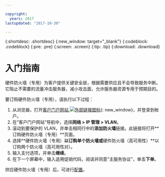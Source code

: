 ```yaml
---

copyright:
  years: 2017
lastupdated: "2017-10-30"

---
```


{:shortdesc: .shortdesc}
{:new_window: target="_blank"}
{:codeblock: .codeblock}
{:pre: .pre}
{:screen: .screen}
{:tip: .tip}
{:download: .download}

# 入门指南
硬件防火墙（专用）为客户提供关键安全层，根据需要供应且不会导致服务中断。它阻止不需要的流量冲击服务器，减小攻击面，允许服务器资源专用于预期目的。  

要订购硬件防火墙（专用），请执行以下过程：

1. 从浏览器，打开[客户门户网站 ![外部链接图标](../../icons/launch-glyph.svg "外部链接图标")](https://control.softlayer.com/){: new_window}，并登录到帐户。
2. 在“客户门户网站”导航中，选择**网络 > IP 管理 > VLAN**。
3. 滚动到要保护的 VLAN，并单击相同行中的**添加防火墙**链接。此链接将打开**订购硬件防火墙（专用）**页面。
4. 选择**硬件防火墙（专用）**以订购单个防火墙或**硬件防火墙（高可用性）**以订购两个防火墙（高可用性对）。
5. 输入支付选项，并单击**继续**。
6. 在下一个屏幕中，输入适用促销代码，阅读并同意“主服务协议”，单击**下单**。 

供应硬件防火墙（专用）后，可进行[配置](editing-rules.html)。
